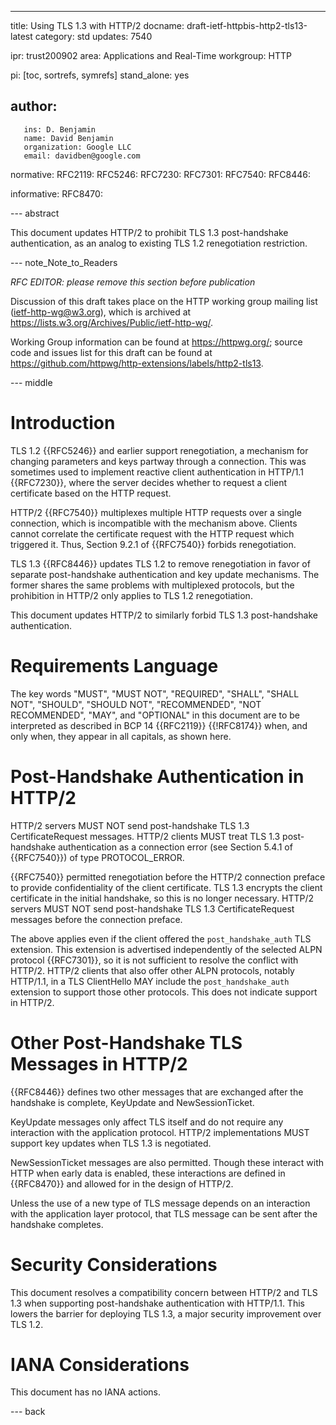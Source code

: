---
title: Using TLS 1.3 with HTTP/2
docname: draft-ietf-httpbis-http2-tls13-latest
category: std
updates: 7540

ipr: trust200902
area: Applications and Real-Time
workgroup: HTTP

pi: [toc, sortrefs, symrefs]
stand_alone: yes

author:
 -
       ins: D. Benjamin
       name: David Benjamin
       organization: Google LLC
       email: davidben@google.com

normative:
  RFC2119:
  RFC5246:
  RFC7230:
  RFC7301:
  RFC7540:
  RFC8446:

informative:
  RFC8470:


--- abstract

This document updates HTTP/2 to prohibit TLS 1.3 post-handshake authentication,
as an analog to existing TLS 1.2 renegotiation restriction.

--- note_Note_to_Readers

*RFC EDITOR: please remove this section before publication*

Discussion of this draft takes place on the HTTP working group mailing list
(ietf-http-wg@w3.org), which is archived at <https://lists.w3.org/Archives/Public/ietf-http-wg/>.

Working Group information can be found at <https://httpwg.org/>; source
code and issues list for this draft can be found at
<https://github.com/httpwg/http-extensions/labels/http2-tls13>.

--- middle

# Introduction

TLS 1.2 {{RFC5246}} and earlier support renegotiation, a mechanism for changing
parameters and keys partway through a connection. This was sometimes used to
implement reactive client authentication in HTTP/1.1 {{RFC7230}}, where the
server decides whether to request a client certificate based on the HTTP
request.

HTTP/2 {{RFC7540}} multiplexes multiple HTTP requests over a single connection,
which is incompatible with the mechanism above. Clients cannot correlate the
certificate request with the HTTP request which triggered it. Thus, Section
9.2.1 of {{RFC7540}} forbids renegotiation.

TLS 1.3 {{RFC8446}} updates TLS 1.2 to remove renegotiation in favor of
separate post-handshake authentication and key update mechanisms. The former
shares the same problems with multiplexed protocols, but the prohibition in
HTTP/2 only applies to TLS 1.2 renegotiation.

This document updates HTTP/2 to similarly forbid TLS 1.3 post-handshake
authentication.


# Requirements Language

The key words "MUST", "MUST NOT", "REQUIRED", "SHALL", "SHALL NOT", "SHOULD",
"SHOULD NOT", "RECOMMENDED", "NOT RECOMMENDED", "MAY", and "OPTIONAL" in this
document are to be interpreted as described in BCP 14 {{RFC2119}} {{!RFC8174}}
when, and only when, they appear in all capitals, as shown here.


# Post-Handshake Authentication in HTTP/2

HTTP/2 servers MUST NOT send post-handshake TLS 1.3 CertificateRequest messages.
HTTP/2 clients MUST treat TLS 1.3 post-handshake authentication as a connection
error (see Section 5.4.1 of {{RFC7540}}) of type PROTOCOL\_ERROR.

{{RFC7540}} permitted renegotiation before the HTTP/2 connection preface to
provide confidentiality of the client certificate. TLS 1.3 encrypts the client
certificate in the initial handshake, so this is no longer necessary. HTTP/2
servers MUST NOT send post-handshake TLS 1.3 CertificateRequest messages before
the connection preface.

The above applies even if the client offered the `post_handshake_auth` TLS
extension. This extension is advertised independently of the selected ALPN
protocol {{RFC7301}}, so it is not sufficient to resolve the conflict with
HTTP/2. HTTP/2 clients that also offer other ALPN protocols, notably HTTP/1.1,
in a TLS ClientHello MAY include the `post_handshake_auth` extension to support
those other protocols. This does not indicate support in HTTP/2.


# Other Post-Handshake TLS Messages in HTTP/2

{{RFC8446}} defines two other messages that are exchanged after the handshake is
complete, KeyUpdate and NewSessionTicket.

KeyUpdate messages only affect TLS itself and do not require any interaction
with the application protocol. HTTP/2 implementations MUST support key updates
when TLS 1.3 is negotiated.

NewSessionTicket messages are also permitted. Though these interact with HTTP
when early data is enabled, these interactions are defined in {{RFC8470}} and
allowed for in the design of HTTP/2.

Unless the use of a new type of TLS message depends on an interaction with the
application layer protocol, that TLS message can be sent after the handshake
completes.


# Security Considerations

This document resolves a compatibility concern between HTTP/2 and TLS 1.3 when
supporting post-handshake authentication with HTTP/1.1. This lowers the barrier
for deploying TLS 1.3, a major security improvement over TLS 1.2.


# IANA Considerations

This document has no IANA actions.

--- back
